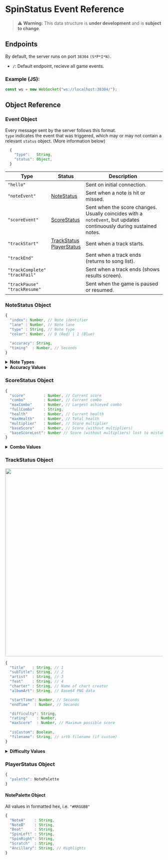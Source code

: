 # SpinStatus Event Reference

> ⚠️ **Warning:** This data structure is **under development** and is **subject to change**.

## Endpoints

By default, the server runs on port `38304` `(S*P*I*N)`.

- `/`: Default endpoint, recieve all game events.

### Example (JS):
```js
const ws = new WebSocket("ws://localhost:38304/");
```

## Object Reference

### Event Object

Every message sent by the server follows this format.\
`type` indicates the event that was triggered, which may or may not contain a relevant `status` object. (More information below)

```js
  {
    "type":   String,
    "status": Object,
  }
```

Type | Status | Description
---- | ------ | -----------
`"hello"` | | Sent on initial connection.
`"noteEvent"` | [NoteStatus](Protocol.md#notestatus-object) | Sent when a note is hit or missed.
`"scoreEvent"` | [ScoreStatus](Protocol.md#scorestatus-object) | Sent when the score changes. Usually coincides with a `noteEvent`, but updates continuously during sustained notes.
`"trackStart"` | [TrackStatus](Protocol.md#trackstatus-object)<br>[PlayerStatus](Protocol.md#playerstatus-object) | Sent when a track starts.
`"trackEnd"` | | Sent when a track ends (returns to song list).
`"trackComplete"`<br>`"trackFail"` | | Sent when a track ends (shows results screen).
`"trackPause"`<br>`"trackResume"` | | Sent when the game is paused or resumed.

### NoteStatus Object

```js
{
  "index": Number, // Note identifier
  "lane" : Number, // Note lane
  "type" : String, // Note type
  "color": Number, // 0 (Red) | 1 (Blue)

  "accuracy": String,
  "timing"  : Number, // Seconds
}
```

<details>
  <summary><strong>Note Types</strong></summary>

> **Drum** notes are better known as **Beat** notes. This may be updated in the future.

```js
[
  "Tap",
  "Match",
  "Drum",
  "DrumStart",
  "DrumEnd",
  "HoldStart",
  "HoldEnd",
  "SpinLeftStart"
  "SpinLeftEnd"
  "SpinRightStart",
  "SpinRightEnd",
  "ScratchStart",
  "ScratchEnd",
]
```

</details>

<details>
  <summary><strong>Accuracy Values</strong></summary>

```js
[
  "Valid", // Match, Spin, Scratch
  "PerfectPlus",
  "Perfect",
  "EarlyPerfect",
  "Great",
  "EarlyGreat",
  "Good",
  "EarlyGood",
  "Okay",
  "EarlyOkay",
  "Failed", // Missed
]
```

</details>

### ScoreStatus Object

```js
{
  "score"        : Number, // Current score
  "combo"        : Number, // Current combo
  "maxCombo"     : Number, // Largest achieved combo
  "fullCombo"    : String,
  "health"       : Number, // Current health
  "maxHealth"    : Number, // Total health
  "multiplier"   : Number, // Score multiplier
  "baseScore"    : Number, // Score (without multipliers)
  "baseScoreLost": Number // Score (without multipliers) lost to mistakes
}
```

<details>
  <summary><strong>Combo Values</strong></summary>

```js
[
  "PerfectPlus",
  "Perfect",
  "Great",
  "Good",
  "Okay",
  "None",
]
```

</details>

### TrackStatus Object

<img src="https://github.com/user-attachments/assets/762fa8ce-48da-4a62-8e66-ecbc70b8a411" width=600 />


```js
{
  "title"   : String, // 1
  "subTitle": String, // 2
  "artist"  : String, // 3
  "feat"    : String, // 4
  "charter" : String, // Name of chart creator
  "albumArt": String, // Base64 PNG data

  "startTime": Number, // Seconds
  "endTime"  : Number, // Seconds

  "difficulty": String, 
  "rating"    : Number,
  "maxScore"  : Number, // Maximum possible score
        
  "isCustom": Boolean,
  "filename": String, // srtb filename (if custom)
}
```

<details>
  <summary><strong>Difficulty Values</strong></summary>

```js

[
  "RemiXD",
  "XD",
  "Expert",
  "Hard",
  "Normal",
  "Easy",
]
```

</details>

### PlayerStatus Object

```js
{
  "palette": NotePalette
}
```

#### NotePalette Object

All values in formatted hex, i.e. `"#RRGGBB"`

```js
{
  "NoteA"    : String,
  "NoteB"    : String,
  "Beat"     : String,
  "SpinLeft" : String,
  "SpinRight": String,
  "Scratch"  : String,
  "Ancillary": String, // Highlights
}
```
